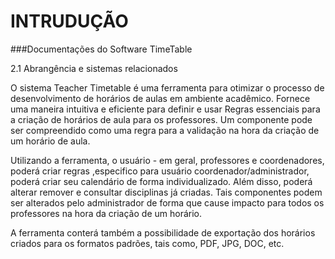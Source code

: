 INTRUDUÇÃO
===

###Documentações do Software TimeTable


2.1 Abrangência e sistemas relacionados

O sistema Teacher Timetable é uma ferramenta para otimizar o processo de desenvolvimento de horários de aulas em ambiente acadêmico.  Fornece uma maneira intuitiva e eficiente para definir e usar Regras essenciais para a criação de horários de aula para os professores. Um componente pode ser compreendido como uma regra para a validação na hora da criação de um horário de aula.

Utilizando a ferramenta, o usuário - em geral, professores e coordenadores, poderá criar regras ,especifico para usuário coordenador/administrador, poderá criar seu calendário de forma individualizado. Além disso, poderá alterar remover e consultar disciplinas já criadas. Tais componentes podem ser alterados pelo administrador de forma que cause impacto para todos os professores na hora da criação de um horário. 

A ferramenta conterá também a possibilidade de exportação dos horários criados para os formatos padrões, tais como, PDF, JPG, DOC, etc.